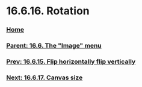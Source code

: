# 16.6.16. Rotation

### [Home](./00-home.md)
### [Parent: 16.6. The "Image" menu](./16-06-00-the-image-menu.md)
### [Prev: 16.6.15. Flip horizontally flip vertically](./16-06-15-flip-horizontally-flip-vertically.md)
### [Next: 16.6.17. Canvas size](./16-06-17-canvas-size.md)
